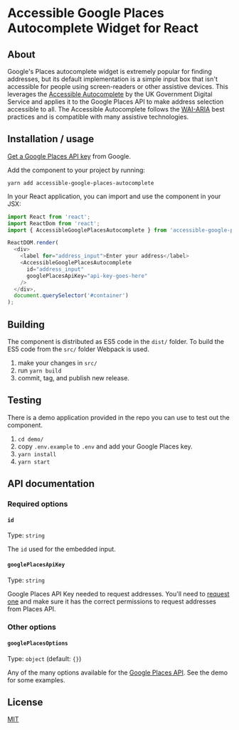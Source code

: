 # Accessible Google Places Autocomplete Widget for React

## About

Google's Places autocomplete widget is extremely popular for finding
addresses, but its default implementation is a simple input box that
isn't accessible for people using screen-readers or other assistive
devices. This leverages the
[Accessible Autocomplete](https://github.com/alphagov/accessible-autocomplete)
by the UK Government Digital Service and applies it to the Google Places API
to make address selection accessible to all. The Accessible Autocomplete
follows the [WAI-ARIA](https://www.w3.org/WAI/standards-guidelines/aria/) best
practices and is compatible with many assistive technologies.

## Installation / usage

[Get a Google Places API key](https://developers.google.com/places/web-service/get-api-key)
from Google.

Add the component to your project by running:

```
yarn add accessible-google-places-autocomplete
```

In your React application, you can import and use the component in your JSX:

```js
import React from 'react';
import ReactDom from 'react';
import { AccessibleGooglePlacesAutocomplete } from 'accessible-google-places-autocomplete';

ReactDOM.render(
  <div>
    <label for="address_input">Enter your address</label>
    <AccessibleGooglePlacesAutocomplete
      id="address_input"
      googlePlacesApiKey="api-key-goes-here"
    />
  </div>,
  document.querySelector('#container')
);
```

## Building

The component is distributed as ES5 code in the `dist/` folder. To build the
ES5 code from the `src/` folder Webpack is used.

1.  make your changes in `src/`
2.  run `yarn build`
3.  commit, tag, and publish new release.

## Testing

There is a demo application provided in the repo you can use to test out
the component.

1.  `cd demo/`
2.  copy `.env.example` to `.env` and add your Google Places key.
3.  `yarn install`
4.  `yarn start`

## API documentation

### Required options

#### `id`

Type: `string`

The `id` used for the embedded input.

#### `googlePlacesApiKey`

Type: `string`

Google Places API Key needed to request addresses. You'll need to [request one](https://developers.google.com/places/web-service/get-api-key) and make sure it has the correct permissions to request addresses from Places API.

### Other options

#### `googlePlacesOptions`

Type: `object` (default: `{}`)

Any of the many options available for the [Google Places API](https://developers.google.com/maps/documentation/javascript/reference/3/places-widget#AutocompletionRequest). See the demo for some examples.

## License

[MIT](LICENSE)
